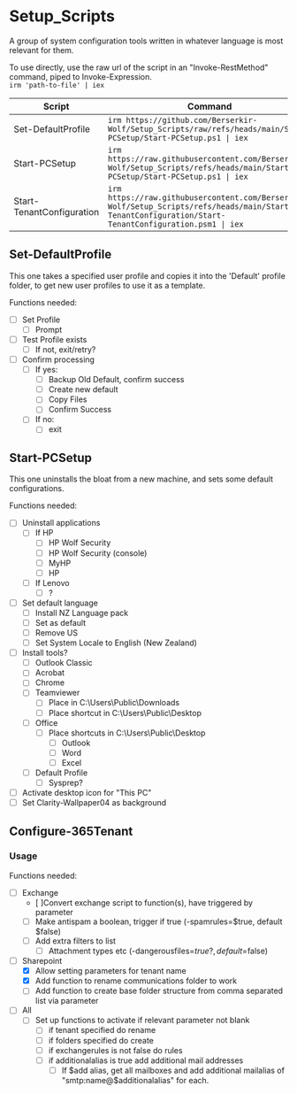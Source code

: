 # Setup_Scripts

A group of system configuration tools written in whatever language is most relevant for them.

To use directly, use the raw url of the script in an "Invoke-RestMethod" command, piped to Invoke-Expression.  
`irm 'path-to-file' | iex`

| Script | Command |
| ---- | ---- |
| Set-DefaultProfile | `irm https://github.com/Berserkir-Wolf/Setup_Scripts/raw/refs/heads/main/Start-PCSetup/Start-PCSetup.ps1 \| iex` |
| Start-PCSetup | `irm https://raw.githubusercontent.com/Berserkir-Wolf/Setup_Scripts/refs/heads/main/Start-PCSetup/Start-PCSetup.ps1 \| iex` |
| Start-TenantConfiguration | `irm https://raw.githubusercontent.com/Berserkir-Wolf/Setup_Scripts/refs/heads/main/Start-TenantConfiguration/Start-TenantConfiguration.psm1 \| iex` |

## Set-DefaultProfile

This one takes a specified user profile and copies it into the 'Default' profile folder, to get new user profiles to use it as a template.

Functions needed:

- [ ] Set Profile
  - [ ] Prompt
- [ ] Test Profile exists
  - [ ] If not, exit/retry?
- [ ] Confirm processing
  - [ ] If yes:
    - [ ] Backup Old Default, confirm success
    - [ ] Create new default
    - [ ] Copy Files
    - [ ] Confirm Success
  - [ ] If no:
    - [ ] exit
  
## Start-PCSetup

This one uninstalls the bloat from a new machine, and sets some default configurations.

Functions needed:

- [ ] Uninstall applications
  - [ ] If HP
    - [ ] HP Wolf Security
    - [ ] HP Wolf Security (console)
    - [ ] MyHP
    - [ ] HP
  - [ ] If Lenovo
    - [ ] ?
- [ ] Set default language
  - [ ] Install NZ Language pack
  - [ ] Set as default
  - [ ] Remove US
  - [ ] Set System Locale to English (New Zealand)
- [ ] Install tools?
  - [ ] Outlook Classic
  - [ ] Acrobat
  - [ ] Chrome
  - [ ] Teamviewer
    - [ ] Place in C:\Users\Public\Downloads
    - [ ] Place shortcut in C:\Users\Public\Desktop
  - [ ] Office
    - [ ] Place shortcuts in C:\Users\Public\Desktop
      - [ ] Outlook
      - [ ] Word
      - [ ] Excel
  - [ ] Default Profile
    - [ ] Sysprep?
- [ ] Activate desktop icon for "This PC"
- [ ] Set Clarity-Wallpaper04 as background

## Configure-365Tenant

### Usage

Functions needed:

- [ ] Exchange
  - [ ]Convert exchange script to function(s), have triggered by parameter
  - [ ] Make antispam a boolean, trigger if true (-spamrules=$true, default $false)
  - [ ] Add extra filters to list
    - [ ] Attachment types etc (-dangerousfiles=$true?, default=$false)
- [ ] Sharepoint
  - [X] Allow setting parameters for tenant name
  - [X] Add function to rename communications folder to work
  - [ ] Add function to create base folder structure from comma separated list via parameter
- [ ] All
  - [ ] Set up functions to activate if relevant parameter not blank
    - [ ] if tenant specified do rename
    - [ ] if folders specified do create
    - [ ] if exchangerules is not false do rules
    - [ ] if additionalalias is true add additional mail addresses
      - [ ] If $add alias, get all mailboxes and add additional mailalias of "smtp:name@$additionalalias" for each.
